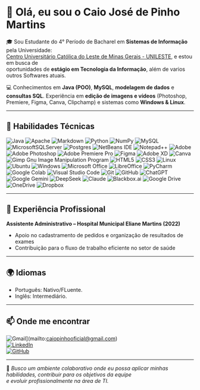 # 👋 Olá, eu sou o Caio José de Pinho Martins

🎓 Sou Estudante do 4° Período de Bacharel em **Sistemas de Informação** pela Universidade:<br>[Centro Universitário Católica do Leste de Minas Gerais - UNILESTE](https://unileste.catolica.edu.br/portal/), e estou em busca de<br>oportunidades de **estágio em Tecnologia da Informação**, além de varios outros Softwares atuais.

💻 Conhecimentos em **Java (POO)**, **MySQL**, **modelagem de dados** e **consultas SQL**. Experiência em **edição de imagens e vídeos** (Photoshop, Premiere, Figma, Canva, Clipchamp) e sistemas como **Windows & Linux**.

---

## 🚀 Habilidades Técnicas

![Java](https://img.shields.io/badge/java-%23ED8B00.svg?style=for-the-badge&logo=openjdk&logoColor=white)
![Apache](https://img.shields.io/badge/apache-%23D42029.svg?style=for-the-badge&logo=apache&logoColor=white)
![Markdown](https://img.shields.io/badge/markdown-%23000000.svg?style=for-the-badge&logo=markdown&logoColor=white)
![Python](https://img.shields.io/badge/python-3670A0?style=for-the-badge&logo=python&logoColor=ffdd54)
![NumPy](https://img.shields.io/badge/numpy-%23013243.svg?style=for-the-badge&logo=numpy&logoColor=white)
![MySQL](https://img.shields.io/badge/mysql-4479A1.svg?style=for-the-badge&logo=mysql&logoColor=white)
![MicrosoftSQLServer](https://img.shields.io/badge/Microsoft%20SQL%20Server-CC2927?style=for-the-badge&logo=microsoft%20sql%20server&logoColor=white)
![Postgres](https://img.shields.io/badge/postgres-%23316192.svg?style=for-the-badge&logo=postgresql&logoColor=white)
![NetBeans IDE](https://img.shields.io/badge/NetBeansIDE-1B6AC6.svg?style=for-the-badge&logo=apache-netbeans-ide&logoColor=white)
![Notepad++](https://img.shields.io/badge/Notepad++-90E59A.svg?style=for-the-badge&logo=notepad%2b%2b&logoColor=black)
![Adobe](https://img.shields.io/badge/adobe-%23FF0000.svg?style=for-the-badge&logo=adobe&logoColor=white)
![Adobe Photoshop](https://img.shields.io/badge/Photoshop-31A8FF?style=for-the-badge&logo=adobe-photoshop&logoColor=white)
![Adobe Premiere Pro](https://img.shields.io/badge/Premiere_Pro-9999FF?style=for-the-badge&logo=adobe-premiere-pro&logoColor=white)
![Figma](https://img.shields.io/badge/Figma-F24E1E?style=for-the-badge&logo=figma&logoColor=white)
![Adobe XD](https://img.shields.io/badge/Adobe%20XD-470137?style=for-the-badge&logo=Adobe%20XD&logoColor=#FF61F6)
![Canva](https://img.shields.io/badge/Canva-00C4CC?style=for-the-badge&logo=canva&logoColor=white)
![Gimp Gnu Image Manipulation Program](https://img.shields.io/badge/Gimp-657D8B?style=for-the-badge&logo=gimp&logoColor=FFFFFF)
![HTML5](https://img.shields.io/badge/html5-%23E34F26.svg?style=for-the-badge&logo=html5&logoColor=white)
![CSS3](https://img.shields.io/badge/css3-%231572B6.svg?style=for-the-badge&logo=css3&logoColor=white)
![Linux](https://img.shields.io/badge/Linux-FCC624?style=for-the-badge&logo=linux&logoColor=black)
![Ubuntu](https://img.shields.io/badge/Ubuntu-E95420?style=for-the-badge&logo=ubuntu&logoColor=white)
![Windows](https://img.shields.io/badge/Windows-0078D6?style=for-the-badge&logo=windows11&logoColor=white)
![Microsoft Office](https://img.shields.io/badge/Microsoft_Office-D83B01?style=for-the-badge&logo=microsoft-office&logoColor=white)
![LibreOffice](https://img.shields.io/badge/LibreOffice-%2318A303?style=for-the-badge&logo=LibreOffice&logoColor=white)
![PyCharm](https://img.shields.io/badge/PyCharm-000000?style=for-the-badge&logo=pycharm&logoColor=white)
![Google Colab](https://img.shields.io/badge/Google%20Colab-%23F9A825.svg?style=for-the-badge&logo=googlecolab&logoColor=white)
![Visual Studio Code](https://img.shields.io/badge/VS%20Code-007ACC?style=for-the-badge&logo=visual-studio-code&logoColor=white)
![Git](https://img.shields.io/badge/Git-F05032?style=for-the-badge&logo=git&logoColor=white)
![GitHub](https://img.shields.io/badge/GitHub-181717?style=for-the-badge&logo=github&logoColor=white)
![ChatGPT](https://img.shields.io/badge/chatGPT-74aa9c?style=for-the-badge&logo=openai&logoColor=white)
![Google Gemini](https://img.shields.io/badge/google%20gemini-8E75B2?style=for-the-badge&logo=google%20gemini&logoColor=white)
![DeepSeek](https://img.shields.io/badge/DeepSeek-4B0082?style=for-the-badge&logo=deepseek&logoColor=white)
![Claude](https://img.shields.io/badge/Claude-3AA5FF?style=for-the-badge&logo=anthropic&logoColor=white)
![Blackbox.ai](https://img.shields.io/badge/Blackbox.ai-000000?style=for-the-badge&logo=blackbox&logoColor=white)
![Google Drive](https://img.shields.io/badge/Google%20Drive-4285F4?style=for-the-badge&logo=googledrive&logoColor=white)
![OneDrive](https://img.shields.io/badge/OneDrive-0078D4.svg?style=for-the-badge&logo=microsoftonedrive&logoColor=white)
![Dropbox](https://img.shields.io/badge/Dropbox-%233B4D98.svg?style=for-the-badge&logo=Dropbox&logoColor=white)

---

## 📌 Experiência Profissional

**Assistente Administrativo – Hospital Municipal Eliane Martins (2022)**

- Apoio no cadastramento de pedidos e organização de resultados de exames
- Contribuição para o fluxo de trabalho eficiente no setor de saúde

---

## 🌍 Idiomas

- Português: Nativo/FLuente.
- Inglês: Intermediário.

---

## 📫 Onde me encontrar

![Gmail](https://img.shields.io/badge/Gmail-D14836?style=for-the-badge&logo=gmail&logoColor=white)](mailto:caiopinhooficial@gmail.com)  
[![LinkedIn](https://img.shields.io/badge/LinkedIn-0A66C2?style=for-the-badge&logo=LinkedIn&logoColor=white)](https://www.linkedin.com/in/caiopinho)  
[![GitHub](https://img.shields.io/badge/GitHub-181717?style=for-the-badge&logo=github&logoColor=white)](https://github.com/caiopiinho)

---

📌 _Busco um ambiente colaborativo onde eu possa aplicar minhas habilidades, contribuir para os objetivos da equipe<br>e evoluir profissionalmente na área de TI._
